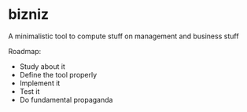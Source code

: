 # bizniz

A minimalistic tool to compute stuff on management and business stuff


Roadmap:
- Study about it
- Define the tool properly
- Implement it
- Test it
- Do fundamental propaganda
